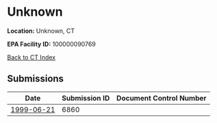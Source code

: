 # Unknown

**Location:** Unknown, CT

**EPA Facility ID:** 100000090769

[Back to CT Index](../../index.md)

## Submissions

| Date | Submission ID | Document Control Number |
|------|--------------|-------------------------|
| [1999-06-21](submissions/6860.md) | 6860 |  |
